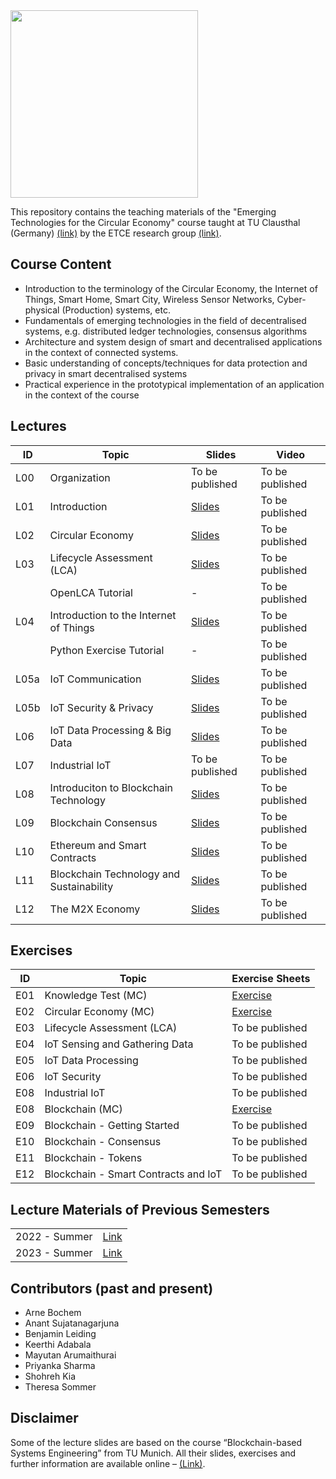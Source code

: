 <img src="https://www.presse.tu-clausthal.de/fileadmin/Presse/images/Corporate_Design/Logo/Logo_TUC_en_CMYK.jpg" width="300">

This repository contains the teaching materials of the "Emerging Technologies for the Circular Economy" course taught at TU Clausthal (Germany) [(link)](https://www.isse.tu-clausthal.de/en/) by the ETCE research group [(link)](https://etce-lab.com).

## Course Content

- Introduction to the terminology of the Circular Economy, the Internet of Things, Smart Home, Smart City, Wireless Sensor Networks, Cyber-physical (Production) systems, etc.
- Fundamentals of emerging technologies in the field of decentralised systems, e.g. distributed ledger technologies, consensus algorithms
- Architecture and system design of smart and decentralised applications in the context of connected systems.
- Basic understanding of concepts/techniques for data protection and privacy in smart decentralised systems
- Practical experience in the prototypical implementation of an application in the context of the course

## Lectures

| ID   | Topic                                    | Slides                                                            | Video                                                                                                          |
|------|------------------------------------------|-------------------------------------------------------------------|----------------------------------------------------------------------------------------------------------------|
| L00  | Organization                             | To be published                                                   | To be published |
| L01  | Introduction                             | [Slides](ETCE-L01-Introduction.pdf)                               | To be published |
| L02  | Circular Economy                         | [Slides](ETCE-L02-Circular-Economy.pdf)                           | To be published |
| L03  | Lifecycle Assessment (LCA)               | [Slides](ETCE-L03-Lifecycle-Assessment.pdf)                       | To be published |
|      | OpenLCA Tutorial                         | -                                                                 | To be published |
| L04  | Introduction to the Internet of Things   | [Slides](ETCE-L04-Introduction-to-the-IoT.pdf)                    | To be published |
|      | Python Exercise Tutorial                 | -                                                                 | To be published |
| L05a | IoT Communication                        | [Slides](ETCE-L05a-IoT-Communications.pdf)                        | To be published |
| L05b | IoT Security & Privacy                   | [Slides](ETCE-L05b-IoT-Security-and-Privacy.pdf)                  | To be published |
| L06  | IoT Data Processing & Big Data           | [Slides](ETCE-L06-IoT-Data-Processing-and-BigData.pdf)            | To be published |
| L07  | Industrial IoT                           | To be published                                                   | To be published |
| L08  | Introduciton to Blockchain Technology    | [Slides](ETCE-L08-BC1--Introduction-to-Blockchain-Technology.pdf) | To be published |
| L09  | Blockchain Consensus                     | [Slides](ETCE-L09-BC2--Consensus.pdf)                             | To be published |
| L10  | Ethereum and Smart Contracts             | [Slides](ETCE-L10-BC3--Ethereum-and-Smart-Contracts.pdf)          | To be published |
| L11  | Blockchain Technology and Sustainability | [Slides](ETCE-L11-BC4--Blockchain-Sustainability.pdf)             | To be published |
| L12  | The M2X Economy                          | [Slides](ETCE-L12-The-M2X-Economy.pdf)                            | To be published |

## Exercises

| ID    | Topic                                   | Exercise Sheets                                    |
|-------|-----------------------------------------|----------------------------------------------------|
| E01   | Knowledge Test (MC)                     | [Exercise](Exercises/E01-Inital-MC-Knowledgetest.pdf)   |
| E02   | Circular Economy (MC)                   | [Exercise](Exercises/E02-CE-MC-Test.pdf)           |
| E03   | Lifecycle Assessment (LCA)              | To be published |
| E04   | IoT Sensing and Gathering Data          | To be published |
| E05   | IoT Data Processing                     | To be published |
| E06   | IoT Security                            | To be published |
| E08   | Industrial IoT                          | To be published |
| E08   | Blockchain (MC)                         | [Exercise](Exercises/E08-BC-MC-Quiz.pdf) |
| E09   | Blockchain - Getting Started            | To be published |
| E10   | Blockchain - Consensus                  | To be published |
| E11   | Blockchain - Tokens                     | To be published |
| E12   | Blockchain - Smart Contracts and IoT    | To be published |

## Lecture Materials of Previous Semesters

|                |                                         | 
|----------------|-----------------------------------------|
| 2022 - Summer  | [Link](0_ARCHIVE/Summer-2022/README.md) |
| 2023 - Summer  | [Link](0_ARCHIVE/Summer-2023/README.md) |

## Contributors (past and present)
- Arne Bochem
- Anant Sujatanagarjuna
- Benjamin Leiding
- Keerthi Adabala
- Mayutan Arumaithurai
- Priyanka Sharma
- Shohreh Kia
- Theresa Sommer

## Disclaimer

Some of the lecture slides are based on the course “Blockchain-based Systems Engineering” from TU Munich. All their slides, exercises and further information are available online – [(Link)](https://github.com/sebischair/bbse).
